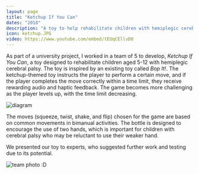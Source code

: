 ```yaml
---
layout: page
title: "Ketchup If You Can"
dates: "2018"
description: "A toy to help rehabilitate children with hemiplegic cerebral palsy"
icon: ketchup.JPG
video: https://www.youtube.com/embed/tEUqCEllvD0
---
```


As part of a university project, I worked in a team of 5 to develop, _Ketchup If You Can_, a toy designed to rehabilitate children aged 5-12 with hemiplegic cerebral palsy. The toy is inspired by an existing toy called _Bop It!_. The ketchup-themed toy instructs the player to perform a certain move, and if the player completes the move correctly within a time limit, they receive rewarding audio and haptic feedback. The game becomes more challenging as the player levels up, with the time limit decreasing.

![diagram]({{site.url}}/assets/pages/ketchup-diagrams.png)

The moves (squeeze, twist, shake, and flip) chosen for the game are based on common movements in bimanual activities. The bottle is designed to encourage the use of two hands, which is important for children with cerebral palsy who may be reluctant to use their weaker hand.

We presented our toy to experts, who suggested further work and testing due to its potential.

![team photo :D]({{site.url}}/assets/pages/ketchup-team.JPG)

